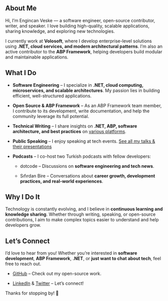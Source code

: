 ## About Me

Hi, I’m Engincan Veske — a software engineer, open-source contributor, writer, and speaker. I love building high-quality, scalable applications, sharing knowledge, and exploring new technologies.

I currently work at **Volosoft**, where I develop enterprise-level solutions using **.NET, cloud services, and modern architectural patterns**. I’m also an active contributor to the **ABP Framework**, helping developers build modular and maintainable applications.

## What I Do

* **Software Engineering** – I specialize in **.NET, cloud computing, microservices, and scalable architectures**. My passion lies in building efficient, well-structured applications.

* **Open Source & ABP Framework** – As an ABP Framework team member, I contribute to its development, write documentation, and help the community leverage its full potential.

* **Technical Writing** – I share insights on **.NET, ABP, software architecture, and best practices** on [various platforms](https://engincanveske.substack.com/p/links).

* **Public Speaking** – I enjoy speaking at tech events. [See all my talks & their presentations](https://github.com/EngincanV/presentations)

* **Podcasts** – I co-host two Turkish podcasts with fellow developers:

  * dotcode – Discussions on **software engineering and tech news**.

  * Sıfırdan Bire – Conversations about **career growth, development practices, and real-world experiences**.

## Why I Do It

Technology is constantly evolving, and I believe in **continuous learning and knowledge sharing**. Whether through writing, speaking, or open-source contributions, I aim to make complex topics easier to understand and help developers grow.

## Let’s Connect

I’d love to hear from you! Whether you’re interested in **software development**, **ABP Framework**, **.NET**, or **just want to chat about tech**, feel free to reach out.

* [GitHub](https://github.com/EngincanV) – Check out my open-source work.

* [LinkedIn](https://www.linkedin.com/in/engincanv/) & [Twitter](https://x.com/EngincanVeske) – Let’s connect!

Thanks for stopping by! 🚀
